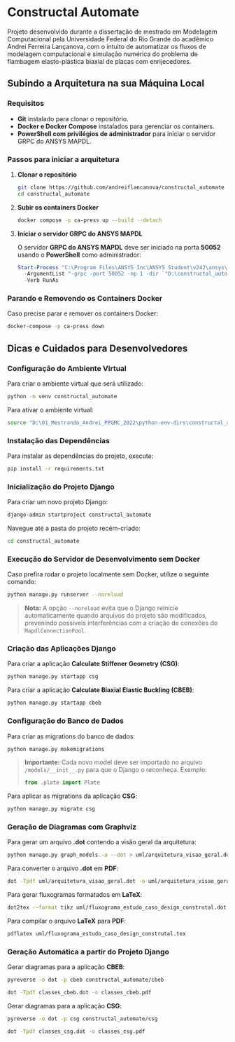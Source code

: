 # Constructal Automate

Projeto desenvolvido durante a dissertação de mestrado em Modelagem Computacional pela Universidade Federal do Rio Grande do acadêmico Andrei Ferreira Lançanova, com o intuito de automatizar os fluxos de modelagem computacional e simulação numérica do problema de flambagem elasto-plástica biaxial de placas com enrijecedores.

## Subindo a Arquitetura na sua Máquina Local

### Requisitos

- **Git** instalado para clonar o repositório.
- **Docker e Docker Compose** instalados para gerenciar os containers.
- **PowerShell com privilégios de administrador** para iniciar o servidor GRPC do ANSYS MAPDL.

### Passos para iniciar a arquitetura

1. **Clonar o repositório**

   ```bash
   git clone https://github.com/andreiflancanova/constructal_automate
   cd constructal_automate
   ```

2. **Subir os containers Docker**

   ```bash
   docker compose -p ca-press up --build --detach
   ```

3. **Iniciar o servidor GRPC do ANSYS MAPDL**

   O servidor **GRPC do ANSYS MAPDL** deve ser iniciado na porta **50052** usando o **PowerShell** como administrador:

   ```powershell
   Start-Process "C:\Program Files\ANSYS Inc\ANSYS Student\v242\ansys\bin\winx64\ANSYS242.exe" `
     -ArgumentList "-grpc -port 50052 -np 1 -dir `"D:\constructal_automate_analysis_files\ansys_mapdl_tmp_dir`"" `
     -Verb RunAs
   ```

### Parando e Removendo os Containers Docker

Caso precise parar e remover os containers Docker:

```bash
docker-compose -p ca-press down
```


## Dicas e Cuidados para Desenvolvedores

### Configuração do Ambiente Virtual

Para criar o ambiente virtual que será utilizado:

```bash
python -m venv constructal_automate
```

Para ativar o ambiente virtual:

```bash
source "D:\01_Mestrando_Andrei_PPGMC_2022\python-env-dirs\constructal_automate\Scripts\activate"
```

### Instalação das Dependências

Para instalar as dependências do projeto, execute:

```bash
pip install -r requirements.txt
```

### Inicialização do Projeto Django

Para criar um novo projeto Django:

```bash
django-admin startproject constructal_automate
```

Navegue até a pasta do projeto recém-criado:

```bash
cd constructal_automate
```

### Execução do Servidor de Desenvolvimento sem Docker

Caso prefira rodar o projeto localmente sem Docker, utilize o seguinte comando:

```bash
python manage.py runserver --noreload
```

> **Nota:** A opção `--noreload` evita que o Django reinicie automaticamente quando arquivos do projeto são modificados, prevenindo possíveis interferências com a criação de conexões do `MapdlConnectionPool`.

### Criação das Aplicações Django

Para criar a aplicação **Calculate Stiffener Geometry (CSG)**:

```bash
python manage.py startapp csg
```

Para criar a aplicação **Calculate Biaxial Elastic Buckling (CBEB)**:

```bash
python manage.py startapp cbeb
```

### Configuração do Banco de Dados

Para criar as migrations do banco de dados:

```bash
python manage.py makemigrations
```

> **Importante:** Cada novo model deve ser importado no arquivo `/models/__init__.py` para que o Django o reconheça. Exemplo:
>
> ```python
> from .plate import Plate
> ```

Para aplicar as migrations da aplicação **CSG**:

```bash
python manage.py migrate csg
```

### Geração de Diagramas com Graphviz

Para gerar um arquivo **.dot** contendo a visão geral da arquitetura:

```bash
python manage.py graph_models -a --dot > uml/arquitetura_visao_geral.dot
```

Para converter o arquivo **.dot** em **PDF**:

```bash
dot -Tpdf uml/arquitetura_visao_geral.dot -o uml/arquitetura_visao_geral.pdf
```

Para gerar fluxogramas formatados em **LaTeX**:

```bash
dot2tex --format tikz uml/fluxograma_estudo_caso_design_construtal.dot > uml/fluxograma_estudo_caso_design_construtal.tex
```

Para compilar o arquivo **LaTeX** para **PDF**:

```bash
pdflatex uml/fluxograma_estudo_caso_design_construtal.tex
```

### Geração Automática a partir do Projeto Django

Gerar diagramas para a aplicação **CBEB**:

```bash
pyreverse -o dot -p cbeb constructal_automate/cbeb
```

```bash
dot -Tpdf classes_cbeb.dot -o classes_cbeb.pdf
```

Gerar diagramas para a aplicação **CSG**:

```bash
pyreverse -o dot -p csg constructal_automate/csg
```

```bash
dot -Tpdf classes_csg.dot -o classes_csg.pdf
```


